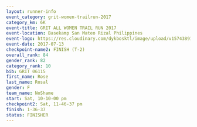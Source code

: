 ```yaml
---
layout: runner-info 
event_category: grit-women-trailrun-2017 
category_km: 6K 
event-title: GRIT ALL WOMEN TRAIL RUN 2017 
event-location: Basekamp San Mateo Rizal Philippines 
event-logo: https://res.cloudinary.com/dykbosktl/image/upload/v1574389137/Logo/a04c0-grit-logo_yxzsau.png 
event-date: 2017-07-13 
checkpoint-name2: FINISH (T-2) 
overall_rank: 84
gender_rank: 82
category_rank: 10
bib: GRIT 06115
first_name: Rose
last_name: Rosal
gender: F
team_name: NoShame
start: Sat, 10-10-00 pm
checkpoint2: Sat, 11-46-37 pm
finish: 1-36-37
status: FINISHER
---
```

